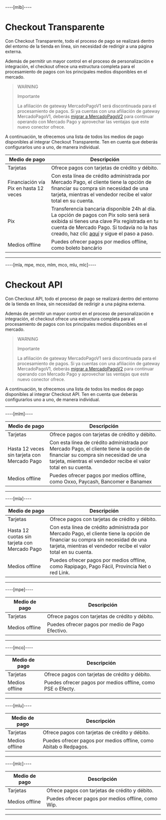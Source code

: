 ----[mlb]----
# Checkout Transparente

Con Checkout Transparente, todo el proceso de pago se realizará dentro del entorno de la tienda en línea, sin necesidad de redirigir a una página externa.

Además de permitir un mayor control en el proceso de personalización e integración, el checkout ofrece una estructura completa para el procesamiento de pagos con los principales medios disponibles en el mercado. 

> WARNING
>
> Importante
>
> La afiliación de gateway MercadoPagoV1 será discontinuada para el procesamiento de pagos. Si ya cuentas con una afiliación de gateway MercadoPagoV1, deberás [migrar a MercadoPagoV2](/developers/es/docs/vtex/how-tos/migrate-v1-v2) para continuar operando con Mercado Pago y aprovechar las ventajas que este nuevo conector ofrece.

A continuación, te ofrecemos una lista de todos los medios de pago disponibles al integrar Checkout Transparente. Ten en cuenta que deberás configurarlos uno a uno, de manera individual.


| Medio de pago | Descripción |
|---|---|
| Tarjetas | Ofrece pagos con tarjetas de crédito y débito. |
| Financiación vía Pix en hasta 12 veces | Con esta línea de crédito administrada por Mercado Pago, el cliente tiene la opción de financiar su compra sin necesidad de una tarjeta, mientras el vendedor recibe el valor total en su cuenta. |
| Pix | Transferencia bancaria disponible 24h al día. La opción de pagos con Pix solo será será exibida si tienes una clave Pix registrada en tu cuenta de Mercado Pago. Si todavía no la has creado, haz clic [aquí](https://www.youtube.com/watch?v=60tApKYVnkA) y sigue el paso a paso. |
| Medios offline | Puedes ofrecer pagos por medios offline, como boleto bancário |

------------

----[mla, mpe, mco, mlm, mco, mlu, mlc]----
# Checkout API

Con Checkout API, todo el proceso de pago se realizará dentro del entorno de la tienda en línea, sin necesidad de redirigir a una página externa. 

Además de permitir un mayor control en el proceso de personalización e integración, el checkout ofrece una estructura completa para el procesamiento de pagos con los principales medios disponibles en el mercado. 

> WARNING
>
> Importante
>
> La afiliación de gateway MercadoPagoV1 será discontinuada para el procesamiento de pagos. Si ya cuentas con una afiliación de gateway MercadoPagoV1, deberás [migrar a MercadoPagoV2](/developers/es/docs/vtex/how-tos/migrate-v1-v2) para continuar operando con Mercado Pago y aprovechar las ventajas que este nuevo conector ofrece.

A continuación, te ofrecemos una lista de todos los medios de pago disponibles al integrar Checkout API. Ten en cuenta que deberás configurarlos uno a uno, de manera individual.

------------

----[mlm]----

| Medio de pago | Descripción |
|---|---|
| Tarjetas | Ofrece pagos con tarjetas de crédito y débito. |
| Hasta 12 veces sin tarjeta con Mercado Pago | Con esta línea de crédito administrada por Mercado Pago, el cliente tiene la opción de financiar su compra sin necesidad de una tarjeta, mientras el vendedor recibe el valor total en su cuenta. |
| Medios offline | Puedes ofrecer pagos por medios offline, como Oxxo, Paycash, Bancomer e Banamex |


------------

----[mla]----

| Medio de pago | Descripción |
|---|---|
| Tarjetas | Ofrece pagos con tarjetas de crédito y débito. |
| Hasta 12 cuotas sin tarjeta con Mercado Pago | Con esta línea de crédito administrada por Mercado Pago, el cliente tiene la opción de financiar su compra sin necesidad de una tarjeta, mientras el vendedor recibe el valor total en su cuenta. |
| Medios offline | Puedes ofrecer pagos por medios offline, como Rapipago, Pago Fácil, Provincia Net o red Link. |

------------

----[mpe]----

| Medio de pago | Descripción |
|---|---|
| Tarjetas | Ofrece pagos con tarjetas de crédito y débito. |
| Medios offline | Puedes ofrecer pagos por medio de Pago Efectivo. |

------------

----[mco]----

| Medio de pago | Descripción |
|---|---|
| Tarjetas | Ofrece pagos con tarjetas de crédito y débito. |
| Medios offline | Puedes ofrecer pagos por medios offline, como PSE o Efecty. |

------------

----[mlu]----

| Medio de pago | Descripción |
|---|---|
| Tarjetas | Ofrece pagos con tarjetas de crédito y débito. |
| Medios offline | Puedes ofrecer pagos por medios offline, como Abitab o Redpagos. |

------------

----[mlc]----

| Medio de pago | Descripción |
|---|---|
| Tarjetas | Ofrece pagos con tarjetas de crédito y débito. |
| Medios offline | Puedes ofrecer pagos por medios offline, como Wip. |

------------


